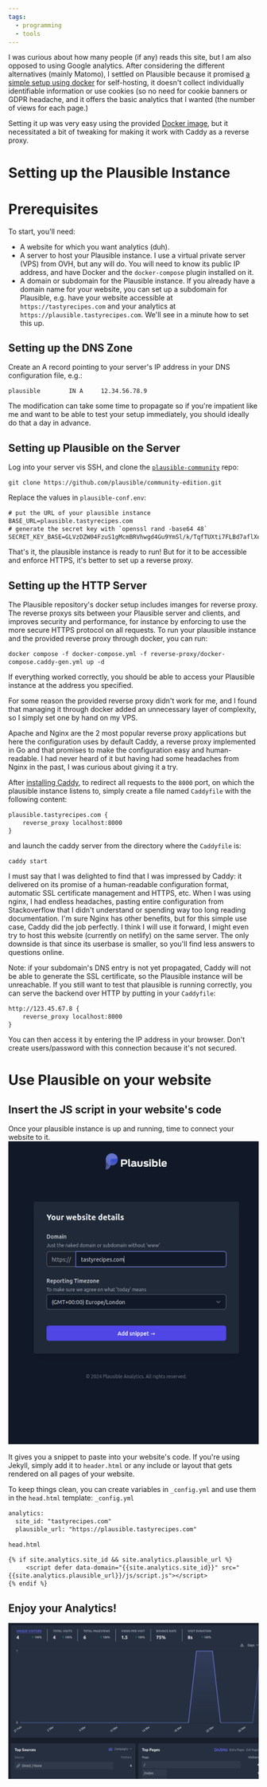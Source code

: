 ```yaml
---
tags:
  - programming
  - tools
---
```


I was curious about how many people (if any) reads this site, but I am also opposed to using Google analytics. After considering the different alternatives (mainly Matomo), I settled on Plausible because it promised [a simple setup using docker](https://github.com/plausible/community-edition) for self-hosting, it doesn't collect individually identifiable information or use cookies (so no need for cookie banners or GDPR headache, and it offers the basic analytics that I wanted (the number of views for each page.) 

Setting it up was very easy using the provided [Docker image](https://github.com/plausible/community-edition), but it necessitated a bit of tweaking for making it work with Caddy as a reverse proxy. 
# Setting up the Plausible Instance

# Prerequisites
To start, you'll need:
* A website for which you want analytics (duh).
* A server to host your Plausible instance. I use a virtual private server (VPS) from OVH, but any will do. You will need to know its public IP address, and have Docker and the `docker-compose` plugin installed on it.
* A domain or subdomain for the Plausible instance. If you already have a domain name for your website, you can set up a subdomain for Plausible, e.g. have your website accessible at `https://tastyrecipes.com` and your analytics at `https://plausible.tastyrecipes.com`. We'll see in a minute how to set this up. 

## Setting up the DNS Zone
Create an A record pointing to your server's IP address in your DNS configuration file, e.g.:
```
plausible        IN A     12.34.56.78.9
```

The modification can take some time to propagate so if you're impatient like me and want to be able to test your setup immediately, you should ideally do that a day in advance.
## Setting up Plausible on the Server
Log into your server vis SSH, and clone the [`plausible-community`](https://github.com/plausible/community-edition) repo:
```
git clone https://github.com/plausible/community-edition.git
```

Replace the values in `plausible-conf.env`:
```
# put the URL of your plausible instance
BASE_URL=plausible.tastyrecipes.com
# generate the secret key with `openssl rand -base64 48`
SECRET_KEY_BASE=GLVzDZW04FzuS1gMcmBRVhwgd4Gu9YmSl/k/TqfTUXti7FLBd7aflXeQDdwCj6Cz
```

That's it, the plausible instance is ready to run! But for it to be accessible and enforce HTTPS, it's better to set up a reverse proxy.
## Setting up the HTTP Server
The Plausible repository's docker setup includes imanges for reverse proxy. The reverse proxys sits between your Plausible server and clients, and improves security and performance, for instance by enforcing to use the more secure HTTPS protocol on all requests. To run your plausible instance and the provided reverse proxy through docker, you can run:
```
docker compose -f docker-compose.yml -f reverse-proxy/docker-compose.caddy-gen.yml up -d
```

If everything worked correctly, you should be able to access your Plausible instance at the address you specified.

 For some reason the provided reverse proxy didn't work for me, and I found that managing it through docker added an unnecessary layer of complexity, so I simply set one by hand on my VPS.

Apache and Nginx are the 2 most popular reverse proxy applications but here the configuration uses by default Caddy, a reverse proxy implemented in Go and that promises to make the configuration easy and human-readable. I had never heard of it but having had some headaches from Nginx in the past, I was curious about giving it a try.

After [installing Caddy](https://caddyserver.com/docs/install#debian-ubuntu-raspbian), to redirect all requests to the `8000` port, on which the plausible instance listens to, simply create a file named `Caddyfile` with the following content:
```
plausible.tastyrecipes.com {
	reverse_proxy localhost:8000
}
```

and launch the caddy server from the directory where the `Caddyfile` is:
```
caddy start
```

I must say that I was delighted to find that I was impressed by Caddy: it delivered on its promise of a human-readable configuration format, automatic SSL certificate management and HTTPS, etc.
When I was using nginx, I had endless headaches, pasting entire configuration from Stackoverflow that I didn't understand or spending way too long reading documentation. I'm sure Nginx has other benefits, but for this simple use case, Caddy did the job perfectly.
I think I will use it forward, I might even try to host this website (currently on netlify) on the same server. The only downside is that since its userbase is smaller, so you'll find less answers to questions online.

Note: if your subdomain's DNS entry is not yet propagated, Caddy will not be able to generate the SSL certificate, so the Plausible instance will be unreachable. If you  still want to test that plausible is running correctly, you can serve the backend over HTTP by putting in your `Caddyfile`:
```
http://123.45.67.8 {
	reverse_proxy localhost:8000
}
```

You can then access it by entering the IP address in your browser. Don't create users/password with this connection because it's not secured. 

# Use Plausible on your website
## Insert the JS script in your website's code

Once your plausible instance is up and running, time to connect your website to it.
![](/assets/plausible_new_website.png)

It gives you a snippet to paste into your website's code. If you're using Jekyll, simply add it to `header.html` or any include or layout that gets rendered on all pages of your website.

To keep things clean, you can create variables in `_config.yml` and use them in the `head.html` template:
`_config.yml`
```
analytics:
  site_id: "tastyrecipes.com"
  plausible_url: "https://plausible.tastyrecipes.com"
```

`head.html`
```
{% if site.analytics.site_id && site.analytics.plausible_url %}
	 <script defer data-domain="{{site.analytics.site_id}}" src="{{site.analytics.plausible_url}}/js/script.js"></script>
{% endif %}
```
## Enjoy your Analytics!
![](/assets/plausible_dashboard.png)

